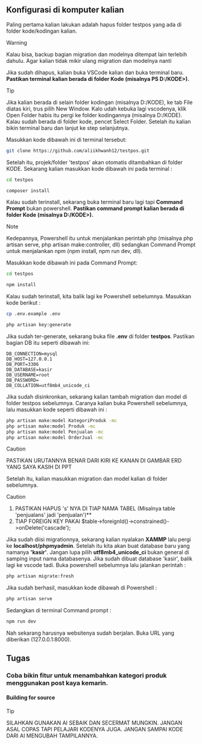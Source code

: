## Konfigurasi di komputer kalian
Paling pertama kalian lakukan adalah hapus folder testpos yang ada di folder kode/kodingan kalian.

> [!WARNING]
> Kalau bisa, backup bagian migration dan modelnya ditempat lain terlebih dahulu. Agar kalian tidak mikir ulang migration dan modelnya nanti

Jika sudah dihapus, kalian buka VSCode kalian dan buka terminal baru. **Pastikan terminal kalian berada di folder Kode (misalnya PS D:/KODE>).** 

> [!TIP]
> Jika kalian berada di selain folder kodingan (misalnya D:/KODE), ke tab File diatas kiri, trus pilih New Window. Kalo udah kebuka lagi vscodenya, klik Open Folder habis itu pergi ke folder kodingannya (misalnya D:/KODE). Kalau sudah berada di folder kode, pencet Select Folder. Setelah itu kalian bikin terminal baru dan lanjut ke step selanjutnya.

Masukkan kode dibawah ini di terminal tersebut:

```sh
git clone https://github.com/aliikhwanh12/testpos.git
```

Setelah itu, projek/folder 'testpos' akan otomatis ditambahkan di folder KODE. Sekarang kalian masukkan kode dibawah ini pada terminal :

```sh
cd testpos
```
```sh
composer install
```

Kalau sudah terinstall, sekarang buka terminal baru lagi tapi **Command Prompt** bukan powershell. **Pastikan command prompt kalian berada di folder Kode (misalnya D:/KODE>).** 

> [!NOTE]
> Kedepannya, Powershell itu untuk menjalankan perintah php (misalnya php artisan serve, php artisan make:controller, dll)  sedangkan Command Prompt untuk menjalankan npm (npm install, npm run dev, dll).

Masukkan kode dibawah ini pada Command Prompt:
```cmd
cd testpos
```
```cmd
npm install
```

Kalau sudah terinstall, kita balik lagi ke Powershell sebelumnya. Masukkan kode berikut :

```sh
cp .env.example .env
```

```sh
php artisan key:generate
```
Jika sudah ter-generate, sekarang buka file **.env** di folder **testpos**. Pastikan bagian DB itu seperti dibawah ini:

```
DB_CONNECTION=mysql
DB_HOST=127.0.0.1
DB_PORT=3306
DB_DATABASE=kasir
DB_USERNAME=root
DB_PASSWORD=
DB_COLLATION=utf8mb4_unicode_ci
```
Jika sudah disinkronkan, sekarang kalian tambah migration dan model di folder testpos sebelumnya. Caranya kalian buka Powershell sebelumnya, lalu masukkan kode seperti dibawah ini  :

```sh
php artisan make:model KategoriProduk -mc
php artisan make:model Produk -mc
php artisan make:model Penjualan -mc
php artisan make:model OrderJual -mc
```

> [!CAUTION]
> PASTIKAN URUTANNYA BENAR DARI KIRI KE KANAN DI GAMBAR ERD YANG SAYA KASIH DI PPT

Setelah itu, kalian masukkan migration dan model kalian di folder sebelumnya. 

> [!CAUTION]
>1. PASTIKAN HAPUS 's' NYA DI TIAP NAMA TABEL (Misalnya table 'penjualans' jadi 'penjualan')**
>2. TIAP FOREIGN KEY PAKAI $table->foreignId()->constrained()->onDelete('cascade');

Jika sudah diisi migrationnya, sekarang kalian nyalakan **XAMMP** lalu pergi ke **localhost/phpmyadmin**. Setelah itu kita akan buat database baru yang namanya **'kasir'**. Jangan lupa pilih **utf8mb4_unicode_ci** bukan general di samping input nama databasenya. 
Jika sudah dibuat database 'kasir', balik lagi ke vscode tadi.
Buka powershell sebelumnya lalu jalankan perintah :

```sh
php artisan migrate:fresh

```

Jika sudah berhasil, masukkan kode dibawah di Powershell :

```sh
php artisan serve

```
Sedangkan di terminal Command prompt :

```sh
npm run dev
```

Nah sekarang harusnya websitenya sudah berjalan. Buka URL yang diberikan (127.0.0.1:8000).


## Tugas
### Coba bikin fitur untuk menambahkan kategori produk menggunakan post kaya kemarin.
#### Building for source

> [!TIP]
> SILAHKAN GUNAKAN AI SEBAIK DAN SECERMAT MUNGKIN. JANGAN ASAL COPAS TAPI PELAJARI KODENYA JUGA. JANGAN SAMPAI KODE DARI AI MENGUBAH TAMPILANNYA.
